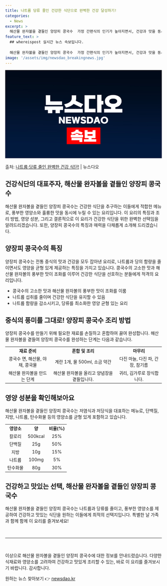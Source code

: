 ```yaml
---
title: 나트륨 당류 줄인 건강한 식단으로 완벽한 건강 달성하기!
categories:
  - News
excerpt: >
  해산물 완자볼을 곁들인 양장피 콩국수  가정 간편식의 인기가 높아지면서, 건강과 맛을 동시에 만족시킬 수 있…
feature_text: >
  ## whereispost 실시간 뉴스 속보입니다.

  해산물 완자볼을 곁들인 양장피 콩국수  가정 간편식의 인기가 높아지면서, 건강과 맛을 동시에 만족시킬 수 있…
image: '/assets/img/newsdao_breakingnews.jpg'
---
```


![뉴스다오 속보](/assets/img/newsdao_breakingnews.jpg)

<p>출처: <a href="https://newsdao.kr/4100" rel="dofollow">나트륨·당류 줄인 완벽한 건강 식단!</a> | 뉴스다오</p>

<h2 data-ke-size="size26">건강식단의 대표주자, 해산물 완자볼을 곁들인 양장피 콩국수</h2>
<p data-ke-size="size16">해산물 완자볼을 곁들인 양장피 콩국수는 건강한 식단을 추구하는 이들에게 적합한 메뉴로, 풍부한 영양소와 훌륭한 맛을 동시에 누릴 수 있는 요리입니다. 이 요리의 특징과 조리 방법, 영양 성분, 그리고 결론적으로 이 요리가 건강한 식단을 위한 완벽한 선택임을 알려드리겠습니다. 또한, 양장피 콩국수의 특징과 매력을 다채롭게 소개해 드리겠습니다.</p>

<h2 data-ke-size="size24">양장피 콩국수의 특징</h2>
<p data-ke-size="size16">양장피 콩국수는 전통 중식의 맛과 건강을 모두 잡아낸 요리로, 나트륨과 당의 함량을 줄이면서도 영양을 균형 있게 제공하는 특징을 가지고 있습니다. 콩국수의 고소한 맛과 해산물 완자볼의 풍부한 맛이 조화를 이루어 건강한 식단을 선호하는 분들에게 적격의 요리입니다.</p>
<ul>
<li>콩국수의 고소한 맛과 해산물 완자볼의 풍부한 맛이 조화를 이룸</li>
<li>나트륨 섭취를 줄이며 건강한 식단을 유지할 수 있음</li>
<li>나트륨 함량을 감소시키고, 당류를 최소화한 영양 균형 있는 요리</li>
</ul>

<h2 data-ke-size="size24">중식의 풍미를 그대로! 양장피 콩국수 조리 방법</h2>
<p data-ke-size="size16">양장피 콩국수를 만들기 위해 필요한 재료를 손질하고 혼합하여 끓여 완성합니다. 해산물 완자볼을 곁들여 양장피 콩국수를 완성하는 단계는 다음과 같습니다.</p>
<table>
<tr>
<td style="text-align: center; height: 17px;"><b>재료 준비</b></td>
<td style="text-align: center; height: 17px;"><b>혼합 및 조리</b></td>
<td style="text-align: center; height: 17px;"><b>마무리</b></td>
</tr>
<tr>
<td style="text-align: center; height: 17px;">콩국수 면, 해산물, 야채, 콩국물</td>
<td style="text-align: center; height: 17px;">계란 1개, 물 500ml, 소금 약간</td>
<td style="text-align: center; height: 17px;">다진 마늘, 다진 파, 간장, 참기름</td>
</tr>
<tr>
<td style="text-align: center; height: 17px;">해산물 완자볼을 만드는 단계</td>
<td style="text-align: center; height: 17px;">해산물 완자볼을 올리고 양념장을 곁들입니다.</td>
<td style="text-align: center; height: 17px;">귀리, 김가루로 장식합니다.</td>
</tr>
</table>

<h2 data-ke-size="size24">영양 성분을 확인해보아요</h2>
<p data-ke-size="size16">해산물 완자볼을 곁들인 양장피 콩국수는 저염식과 저당식을 대표하는 메뉴로, 단백질, 지방, 나트륨, 탄수화물 등의 영양소를 균형 있게 포함하고 있습니다.</p>
<table>
<tr>
<td style="text-align: center; height: 17px;"><b>영양소</b></td>
<td style="text-align: center; height: 17px;"><b>양</b></td>
<td style="text-align: center; height: 17px;"><b>비율(%)</b></td>
</tr>
<tr>
<td style="text-align: center; height: 17px;">칼로리</td>
<td style="text-align: center; height: 17px;">500kcal</td>
<td style="text-align: center; height: 17px;">25%</td>
</tr>
<tr>
<td style="text-align: center; height: 17px;">단백질</td>
<td style="text-align: center; height: 17px;">25g</td>
<td style="text-align: center; height: 17px;">50%</td>
</tr>
<tr>
<td style="text-align: center; height: 17px;">지방</td>
<td style="text-align: center; height: 17px;">10g</td>
<td style="text-align: center; height: 17px;">15%</td>
</tr>
<tr>
<td style="text-align: center; height: 17px;">나트륨</td>
<td style="text-align: center; height: 17px;">100mg</td>
<td style="text-align: center; height: 17px;">5%</td>
</tr>
<tr>
<td style="text-align: center; height: 17px;">탄수화물</td>
<td style="text-align: center; height: 17px;">80g</td>
<td style="text-align: center; height: 17px;">30%</td>
</tr>
</table>

<h2 data-ke-size="size24">건강하고 맛있는 선택, 해산물 완자볼을 곁들인 양장피 콩국수</h2>
<p data-ke-size="size16">해산물 완자볼을 곁들인 양장피 콩국수는 나트륨과 당류를 줄이고, 풍부한 영양소를 제공하여 건강하고 맛있는 식단을 원하는 이들에게 최적의 선택지입니다. 특별한 날 가족과 함께 함께 이 요리를 즐겨보세요!</p>

<p data-ke-size="size16">&nbsp;</p>

<hr>

<p data-ke-size="size16">&nbsp;</p>

<p data-ke-size="size16">이상으로 해산물 완자볼을 곁들인 양장피 콩국수에 대한 정보를 안내드렸습니다. 다양한 식재료와 영양소를 고려하여 건강하고 맛있게 조리할 수 있는, 바로 이 요리를 즐겨보시기 바랍니다. 감사합니다.</p> 

원하는 뉴스 찾아보기 👉 <a href="https://newsdao.kr" rel="dofollow">newsdao.kr</a>


